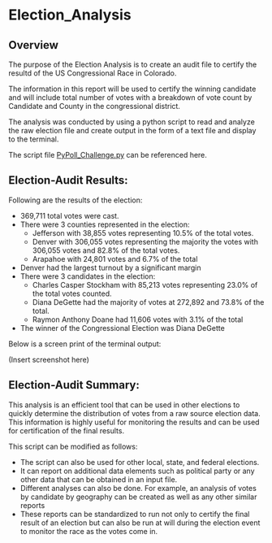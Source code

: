 # Election_Analysis

## Overview 

The purpose of the Election Analysis is to create an audit file to certify the resultd of the US Congressional Race in Colorado.

The information in this report will be used to certify the winning candidate and will include total number of votes with a breakdown of vote count by Candidate and County in the congressional district.

The analysis was conducted by using a python script to read and analyze the raw election file and create output in the form of a text file and display to the terminal.

The script file [PyPoll_Challenge.py](https://github.com/rciminera/Election_Analysis/blob/main/PyPoll_Challenge.py) can be referenced here.

## Election-Audit Results: 

Following are the results of the election:

- 369,711 total votes were cast.
-	There were 3 counties represented in the election:
	- Jefferson with 38,855 votes representing 10.5% of the total votes.
	- Denver with 306,055 votes representing the majority the votes with 306,055 votes and 82.8% of the total votes.
	- Arapahoe with 24,801 votes and 6.7% of the total
-	Denver had the largest turnout by a significant margin
-	There were 3 candidates in the election:
	- Charles Casper Stockham with 85,213 votes representing 23.0% of the total votes counted.
	- Diana DeGette had the majority of votes at 272,892 and 73.8% of the total.
	- Raymon Anthony Doane had 11,606 votes with 3.1% of the total
-	The winner of the Congressional Election was Diana DeGette

Below is a screen print of the terminal output:

(Insert screenshot here)


## Election-Audit Summary: 

This analysis is an efficient tool that can be used in other elections to quickly determine the distribution of votes from a raw source election data.  This information is highly useful for monitoring the results and can be used for certification of the final results.

This script can be modified as follows:

-	The script can also be used for other local, state, and federal elections.
-	It can report on additional data elements such as political party or any other data that can be obtained in an input file.
-	Different analyses can also be done.  For example, an analysis of votes by candidate by geography can be created as well as any other similar reports
-	These reports can be standardized to run not only to certify the final result of an election but can also be run at will during the election event to monitor the race as the votes come in.

